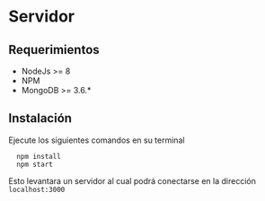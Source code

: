 # Servidor

## Requerimientos
- NodeJs >= 8
- NPM
- MongoDB >= 3.6.*

## Instalación

Ejecute los siguientes comandos en su terminal

```
  npm install
  npm start
``` 
Esto levantara un servidor al cual podrá conectarse en la dirección ```localhost:3000```
